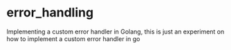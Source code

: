 # error_handling

Implementing a custom error handler in Golang, this is just an experiment on how to implement a custom error handler 
in go

